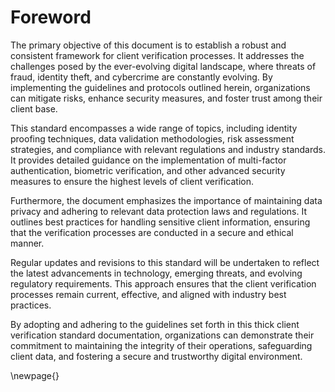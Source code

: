 # Foreword

The primary objective of this document is to establish a robust and consistent framework for client verification processes. It addresses the challenges posed by the ever-evolving digital landscape, where threats of fraud, identity theft, and cybercrime are constantly evolving. By implementing the guidelines and protocols outlined herein, organizations can mitigate risks, enhance security measures, and foster trust among their client base.

This standard encompasses a wide range of topics, including identity proofing techniques, data validation methodologies, risk assessment strategies, and compliance with relevant regulations and industry standards. It provides detailed guidance on the implementation of multi-factor authentication, biometric verification, and other advanced security measures to ensure the highest levels of client verification.

Furthermore, the document emphasizes the importance of maintaining data privacy and adhering to relevant data protection laws and regulations. It outlines best practices for handling sensitive client information, ensuring that the verification processes are conducted in a secure and ethical manner.

Regular updates and revisions to this standard will be undertaken to reflect the latest advancements in technology, emerging threats, and evolving regulatory requirements. This approach ensures that the client verification processes remain current, effective, and aligned with industry best practices.

By adopting and adhering to the guidelines set forth in this thick client verification standard documentation, organizations can demonstrate their commitment to maintaining the integrity of their operations, safeguarding client data, and fostering a secure and trustworthy digital environment.

\newpage{}